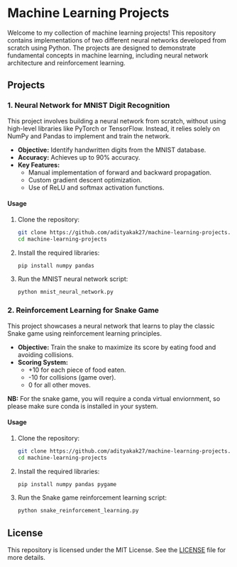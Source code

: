 # Machine Learning Projects

Welcome to my collection of machine learning projects! This repository contains implementations of two different neural networks developed from scratch using Python. The projects are designed to demonstrate fundamental concepts in machine learning, including neural network architecture and reinforcement learning.

## Projects

### 1. Neural Network for MNIST Digit Recognition

This project involves building a neural network from scratch, without using high-level libraries like PyTorch or TensorFlow. Instead, it relies solely on NumPy and Pandas to implement and train the network.

- **Objective:** Identify handwritten digits from the MNIST database.
- **Accuracy:** Achieves up to 90% accuracy.
- **Key Features:**
  - Manual implementation of forward and backward propagation.
  - Custom gradient descent optimization.
  - Use of ReLU and softmax activation functions.

#### Usage

1. Clone the repository:
   ```sh
   git clone https://github.com/adityakak27/machine-learning-projects.git
   cd machine-learning-projects
   ```

2. Install the required libraries:
   ```sh
   pip install numpy pandas
   ```

3. Run the MNIST neural network script:
   ```sh
   python mnist_neural_network.py
   ```

### 2. Reinforcement Learning for Snake Game

This project showcases a neural network that learns to play the classic Snake game using reinforcement learning principles.

- **Objective:** Train the snake to maximize its score by eating food and avoiding collisions.
- **Scoring System:**
  - +10 for each piece of food eaten.
  - -10 for collisions (game over).
  - 0 for all other moves.
 
**NB:** For the snake game, you will require a conda virtual enviornment, so please make sure conda is installed in your system.

#### Usage

1. Clone the repository:
   ```sh
   git clone https://github.com/adityakak27/machine-learning-projects.git
   cd machine-learning-projects
   ```

2. Install the required libraries:
   ```sh
   pip install numpy pandas pygame
   ```

3. Run the Snake game reinforcement learning script:
   ```sh
   python snake_reinforcement_learning.py
   ```

## License

This repository is licensed under the MIT License. See the [LICENSE](LICENSE) file for more details.
